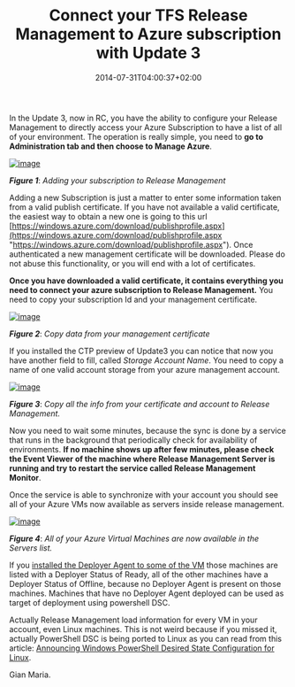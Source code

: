 ﻿---
title: "Connect your TFS Release Management to Azure subscription with Update 3"
description: ""
date: 2014-07-31T04:00:37+02:00
draft: false
tags: [ReleaseManagement]
categories: [Team Foundation Server]
---
In the Update 3, now in RC, you have the ability to configure your Release Management to directly access your Azure Subscription to have a list of all of your environment. The operation is really simple, you need to  **go to Administration tab and then choose to Manage Azure**.

[![image](http://www.codewrecks.com/blog/wp-content/uploads/2014/07/image_thumb22.png "image")](http://www.codewrecks.com/blog/wp-content/uploads/2014/07/image22.png)

 ***Figure 1***: *Adding your subscription to Release Management*

Adding a new Subscription is just a matter to enter some information taken from a valid publish certificate. If you have not available a valid certificate, the easiest way to obtain a new one is going to this url [https://windows.azure.com/download/publishprofile.aspx](https://windows.azure.com/download/publishprofile.aspx "https://windows.azure.com/download/publishprofile.aspx"). Once authenticated a new management certificate will be downloaded. Please do not abuse this functionality, or you will end with a lot of certificates.

 **Once you have downloaded a valid certificate, it contains everything you need to connect your azure subscription to Release Management.** You need to copy your subscription Id and your management certificate.

[![image](http://www.codewrecks.com/blog/wp-content/uploads/2014/07/image_thumb23.png "image")](http://www.codewrecks.com/blog/wp-content/uploads/2014/07/image23.png)

 ***Figure 2***: *Copy data from your management certificate*

If you installed the CTP preview of Update3 you can notice that now you have another field to fill, called *Storage Account Name*. You need to copy a name of one valid account storage from your azure management account.

[![image](http://www.codewrecks.com/blog/wp-content/uploads/2014/07/image_thumb24.png "image")](http://www.codewrecks.com/blog/wp-content/uploads/2014/07/image24.png)

 ***Figure 3***: *Copy all the info from your certificate and account to Release Management.*

Now you need to wait some minutes, because the sync is done by a service that runs in the background that periodically check for availability of environments.  **If no machine shows up after few minutes, please check the Event Viewer of the machine where Release Management Server is running and try to restart the service called Release Management Monitor**.

Once the service is able to synchronize with your account you should see all of your Azure VMs now available as servers inside release management.

[![image](http://www.codewrecks.com/blog/wp-content/uploads/2014/07/image_thumb25.png "image")](http://www.codewrecks.com/blog/wp-content/uploads/2014/07/image25.png)

 ***Figure 4***: *All of your Azure Virtual Machines are now available in the Servers list.*

If you [installed the Deployer Agent to some of the VM](http://www.codewrecks.com/blog/index.php/2014/06/11/install-and-configure-a-tfs-release-manager-deployer-agent-in-azure-vm/) those machines are listed with a Deployer Status of Ready, all of the other machines have a Deployer Status of Offline, because no Deployer Agent is present on those machines. Machines that have no Deployer Agent deployed can be used as target of deployment using powershell DSC.

Actually Release Management load information for every VM in your account, even Linux machines. This is not weird because if you missed it, actually PowerShell DSC is being ported to Linux as you can read from this article: [Announcing Windows PowerShell Desired State Configuration for Linux](http://blogs.msdn.com/b/powershell/archive/2014/05/19/announcing-windows-powershell-desired-state-configuration-for-linux.aspx).

Gian Maria.
